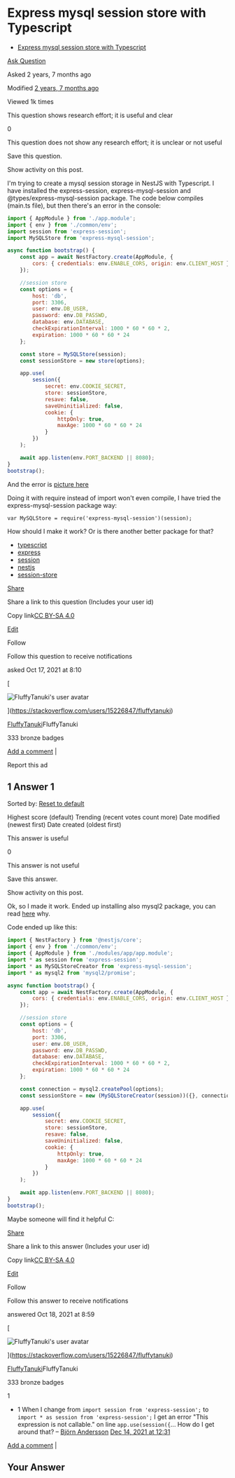 <!-- Node.js-Express-mysql-session Store with Typescript -->

# **Express mysql session store with Typescript**

-   [Express mysql session store with Typescript](https://stackoverflow.com/questions/69602441/express-mysql-session-store-with-typescript)

[Ask Question](https://stackoverflow.com/questions/ask)

Asked 2 years, 7 months ago

Modified [2 years, 7 months ago](https://stackoverflow.com/questions/69602441/express-mysql-session-store-with-typescript?lastactivity '2021-10-18 08:59:00Z')

Viewed 1k times

This question shows research effort; it is useful and clear

0

This question does not show any research effort; it is unclear or not useful

Save this question.

[](https://stackoverflow.com/posts/69602441/timeline)

Show activity on this post.

I'm trying to create a mysql session storage in NestJS with Typescript. I have installed the express-session, express-mysql-session and @types/express-mysql-session package. The code below compiles (main.ts file), but then there's an error in the console:

```javascript
import { AppModule } from './app.module';
import { env } from './common/env';
import session from 'express-session';
import MySQLStore from 'express-mysql-session';

async function bootstrap() {
    const app = await NestFactory.create(AppModule, {
        cors: { credentials: env.ENABLE_CORS, origin: env.CLIENT_HOST }
    });

    //session store
    const options = {
        host: 'db',
        port: 3306,
        user: env.DB_USER,
        password: env.DB_PASSWD,
        database: env.DATABASE,
        checkExpirationInterval: 1000 * 60 * 60 * 2,
        expiration: 1000 * 60 * 60 * 24
    };

    const store = MySQLStore(session);
    const sessionStore = new store(options);

    app.use(
        session({
            secret: env.COOKIE_SECRET,
            store: sessionStore,
            resave: false,
            saveUninitialized: false,
            cookie: {
                httpOnly: true,
                maxAge: 1000 * 60 * 60 * 24
            }
        })
    );

    await app.listen(env.PORT_BACKEND || 8080);
}
bootstrap();
```

And the error is [picture here](https://i.sstatic.net/1mWfF.png)

Doing it with require instead of import won't even compile, I have tried the express-mysql-session package way:

`var MySQLStore = require('express-mysql-session')(session);`

How should I make it work? Or is there another better package for that?

-   [typescript](https://stackoverflow.com/questions/tagged/typescript "show questions tagged 'typescript'")
-   [express](https://stackoverflow.com/questions/tagged/express "show questions tagged 'express'")
-   [session](https://stackoverflow.com/questions/tagged/session "show questions tagged 'session'")
-   [nestjs](https://stackoverflow.com/questions/tagged/nestjs "show questions tagged 'nestjs'")
-   [session-store](https://stackoverflow.com/questions/tagged/session-store "show questions tagged 'session-store'")

[Share](https://stackoverflow.com/q/69602441/15588573 'Short permalink to this question')

Share a link to this question (Includes your user id)

Copy link[CC BY-SA 4.0](https://creativecommons.org/licenses/by-sa/4.0/ 'The current license for this post: CC BY-SA 4.0')

[Edit](https://stackoverflow.com/posts/69602441/edit 'Revise and improve this post')

Follow

Follow this question to receive notifications

asked Oct 17, 2021 at 8:10

[

![FluffyTanuki's user avatar](https://lh3.googleusercontent.com/-MONk1iuGmWY/AAAAAAAAAAI/AAAAAAAAAAA/AMZuuclxgFP0rrCmVR59pR9UP16ZFNTmDQ/s96-c/photo.jpg?sz=64)

](https://stackoverflow.com/users/15226847/fluffytanuki)

[FluffyTanuki](https://stackoverflow.com/users/15226847/fluffytanuki)FluffyTanuki

333 bronze badges

[Add a comment](https://stackoverflow.com/questions/69602441/express-mysql-session-store-with-typescript# 'Use comments to ask for more information or suggest improvements. Avoid answering questions in comments.') | [](https://stackoverflow.com/questions/69602441/express-mysql-session-store-with-typescript# 'Expand to show all comments on this post')

Report this ad

## 1 Answer 1

Sorted by: [Reset to default](https://stackoverflow.com/questions/69602441/express-mysql-session-store-with-typescript?answertab=scoredesc#tab-top)

Highest score (default) Trending (recent votes count more) Date modified (newest first) Date created (oldest first)

This answer is useful

0

This answer is not useful

Save this answer.

[](https://stackoverflow.com/posts/69613323/timeline)

Show activity on this post.

Ok, so I made it work. Ended up installing also mysql2 package, you can read [here](https://stackoverflow.com/questions/50093144/mysql-8-0-client-does-not-support-authentication-protocol-requested-by-server) why.

Code ended up like this:

```javascript
import { NestFactory } from '@nestjs/core';
import { env } from './common/env';
import { AppModule } from './modules/app/app.module';
import * as session from 'express-session';
import * as MySQLStoreCreator from 'express-mysql-session';
import * as mysql2 from 'mysql2/promise';

async function bootstrap() {
    const app = await NestFactory.create(AppModule, {
        cors: { credentials: env.ENABLE_CORS, origin: env.CLIENT_HOST }
    });

    //session store
    const options = {
        host: 'db',
        port: 3306,
        user: env.DB_USER,
        password: env.DB_PASSWD,
        database: env.DATABASE,
        checkExpirationInterval: 1000 * 60 * 60 * 2,
        expiration: 1000 * 60 * 60 * 24
    };

    const connection = mysql2.createPool(options);
    const sessionStore = new (MySQLStoreCreator(session))({}, connection);

    app.use(
        session({
            secret: env.COOKIE_SECRET,
            store: sessionStore,
            resave: false,
            saveUninitialized: false,
            cookie: {
                httpOnly: true,
                maxAge: 1000 * 60 * 60 * 24
            }
        })
    );

    await app.listen(env.PORT_BACKEND || 8080);
}
bootstrap();
```

Maybe someone will find it helpful C:

[Share](https://stackoverflow.com/a/69613323/15588573 'Short permalink to this answer')

Share a link to this answer (Includes your user id)

Copy link[CC BY-SA 4.0](https://creativecommons.org/licenses/by-sa/4.0/ 'The current license for this post: CC BY-SA 4.0')

[Edit](https://stackoverflow.com/posts/69613323/edit 'Revise and improve this post')

Follow

Follow this answer to receive notifications

answered Oct 18, 2021 at 8:59

[

![FluffyTanuki's user avatar](https://lh3.googleusercontent.com/-MONk1iuGmWY/AAAAAAAAAAI/AAAAAAAAAAA/AMZuuclxgFP0rrCmVR59pR9UP16ZFNTmDQ/s96-c/photo.jpg?sz=64)

](https://stackoverflow.com/users/15226847/fluffytanuki)

[FluffyTanuki](https://stackoverflow.com/users/15226847/fluffytanuki)FluffyTanuki

333 bronze badges

1

-   1
    When I change from `import session from 'express-session';` to `import * as session from 'express-session';` I get an error "This expression is not callable." on line `app.use(session({`... How do I get around that?
    – [Björn Andersson](https://stackoverflow.com/users/424586/bj%c3%b6rn-andersson '879 reputation')
    [Dec 14, 2021 at 12:31](https://stackoverflow.com/questions/69602441/express-mysql-session-store-with-typescript#comment124355456_69613323)

[Add a comment](https://stackoverflow.com/questions/69602441/express-mysql-session-store-with-typescript# 'Use comments to ask for more information or suggest improvements. Avoid comments like “+1” or “thanks”.') | [](https://stackoverflow.com/questions/69602441/express-mysql-session-store-with-typescript# 'Expand to show all comments on this post')

## Your Answer

